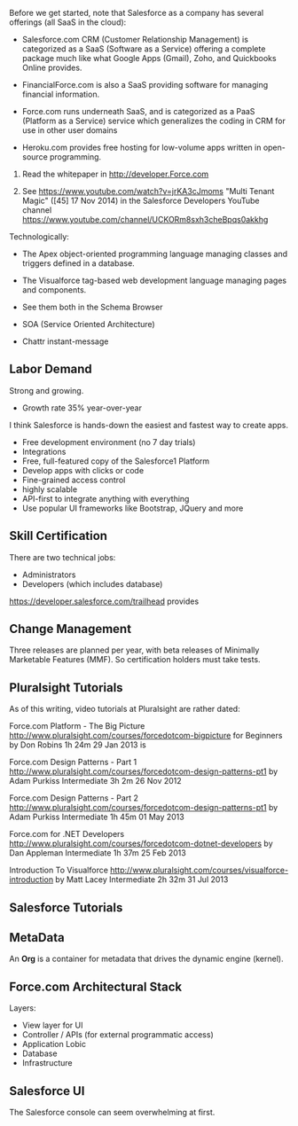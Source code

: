 Before we get started, note that Salesforce as a company has several offerings (all SaaS in the cloud):

  * Salesforce.com CRM (Customer Relationship Management) is categorized as a SaaS (Software as a Service)
    offering a complete package much like what Google Apps (Gmail), Zoho, and Quickbooks Online provides.
  * FinancialForce.com is also a SaaS providing software for managing financial information.

  * Force.com runs underneath SaaS, and is categorized as a PaaS (Platform as a Service) service
    which generalizes the coding in CRM for use in other user domains

  * Heroku.com provides free hosting for low-volume apps written in open-source programming.

1) Read the whitepaper in http://developer.Force.com

2) See https://www.youtube.com/watch?v=jrKA3cJmoms "Multi Tenant Magic" ([45] 17 Nov 2014)
   in the Salesforce Developers YouTube channel https://www.youtube.com/channel/UCKORm8sxh3cheBpqs0akkhg 

Technologically:

  * The Apex object-oriented programming language managing classes and triggers defined in a database.
  * The Visualforce tag-based web development language managing pages and components.
  * See them both in the Schema Browser

  * SOA (Service Oriented Architecture)
  * Chattr instant-message

## <a name="LaborDemand"> Labor Demand</a>
Strong and growing.
  * Growth rate 35% year-over-year

I think Salesforce is hands-down the easiest and fastest way to create apps.

  * Free development environment (no 7 day trials)
  * Integrations
  *  Free, full-featured copy of the Salesforce1 Platform
  * Develop apps with clicks or code
  * Fine-grained access control 
  * highly scalable
  * API-first to integrate anything with everything
  * Use popular UI frameworks like Bootstrap, JQuery and more 
  
## <a name="SkillCerts"> Skill Certification</a>
There are two technical jobs:
  * Administrators
  * Developers (which includes database)

https://developer.salesforce.com/trailhead provides

## <a name="ChangeMgmt"> Change Management</a>
Three releases are planned per year, with beta releases of Minimally Marketable Features (MMF).
So certification holders must take tests.
 
## <a name="PluralsightTutorials"> Pluralsight Tutorials</a>
As of this writing, video tutorials at Pluralsight are rather dated:

Force.com Platform - The Big Picture
http://www.pluralsight.com/courses/forcedotcom-bigpicture
for Beginners 
by Don Robins 1h 24m 29 Jan 2013
is 

Force.com Design Patterns - Part 1 
http://www.pluralsight.com/courses/forcedotcom-design-patterns-pt1
by Adam Purkiss Intermediate 3h 2m 26 Nov 2012

Force.com Design Patterns - Part 2 
http://www.pluralsight.com/courses/forcedotcom-design-patterns-pt1
by Adam Purkiss Intermediate 1h 45m 01 May 2013

Force.com for .NET Developers 
http://www.pluralsight.com/courses/forcedotcom-dotnet-developers
by Dan Appleman Intermediate 1h 37m 25 Feb 2013

Introduction To Visualforce 
http://www.pluralsight.com/courses/visualforce-introduction
by Matt Lacey
Intermediate
2h 32m
31 Jul 2013

## <a name="SalesforceTutorials"> Salesforce Tutorials</a>


## <a name="PluralsightTutorials"> MetaData</a>
An <strong>Org</strong> is a container for metadata that drives the dynamic engine (kernel).

## <a name="UI"> Force.com Architectural Stack</a>
Layers:

  * View layer for UI
  * Controller / APIs (for external programmatic access)
  * Application Lobic
  * Database
  * Infrastructure

## <a name="UI"> Salesforce UI</a>
The Salesforce console can seem overwhelming at first.


